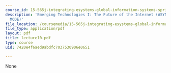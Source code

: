```yaml
---
course_id: 15-565j-integrating-esystems-global-information-systems-spring-2002
description: 'Emerging Technologies I: The Future of the Internet (ASYNCHRONOUS TRANSFER
  MODE)'
file_location: /coursemedia/15-565j-integrating-esystems-global-information-systems-spring-2002/7420e4f6aed9abdfc7037530906e0651_lecture10.pdf
file_type: application/pdf
layout: pdf
title: lecture10.pdf
type: course
uid: 7420e4f6aed9abdfc7037530906e0651

---
```

None